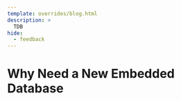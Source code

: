 ```yaml
---
template: overrides/blog.html
description: >
  TDB
hide:
  - feedback
---
```


# Why Need a New Embedded Database
